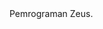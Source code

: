 <!DOCTYPE html>
<html lang="en">
<kepala>
    <meta charset="UTF-8">
    <meta name="viewport"content="width=device-width, initial-scale=1.0">
    <judul> Pemrograman  Zeus.</judul>
</kepala>
<tubuh>

</body>
</html>
